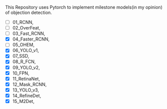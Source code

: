 This Repository uses Pytorch to implement milestone models(in my opinion) of objection detection.

+ [ ] 01_RCNN,
+ [ ] 02_OverFeat,
+ [ ] 03_Fast_RCNN,
+ [x] 04_Faster_RCNN,
+ [ ] 05_OHEM,
+ [x] 06_YOLO_v1,
+ [x] 07_SSD,
+ [x] 08_R_FCN,
+ [x] 09_YOLO_v2,
+ [x] 10_FPN,
+ [x] 11_RetinaNet,
+ [x] 12_Mask_RCNN,
+ [x] 13_YOLO_v3,
+ [x] 14_RefineDet,
+ [x] 15_M2Det,